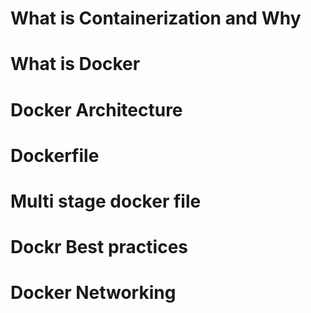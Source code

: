 # What is Containerization and Why

# What is Docker

# Docker Architecture

# Dockerfile

# Multi stage docker file

# Dockr Best practices

# Docker Networking